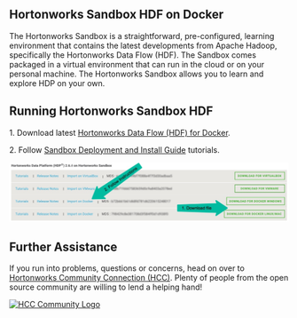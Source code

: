 ## Hortonworks Sandbox HDF on Docker

The Hortonworks Sandbox is a straightforward, pre-configured, learning environment that contains the latest developments from Apache Hadoop, specifically the Hortonworks Data Flow (HDF). The Sandbox comes packaged in a virtual environment that can run in the cloud or on your personal machine. The Hortonworks Sandbox allows you to learn and explore HDP on your own.

## Running Hortonworks Sandbox HDF

1\. Download latest [Hortonworks Data Flow (HDF) for Docker](https://hortonworks.com/downloads/#sandbox).

2\. Follow [Sandbox Deployment and Install Guide](https://hortonworks.com/tutorial/sandbox-deployment-and-install-guide/section/3/) tutorials.

![](https://raw.githubusercontent.com/hortonworks/data-tutorials/master/articles/documentation/assets/download-sandbox-hdp-docker.jpg)

## Further Assistance

If you run into problems, questions or concerns, head on over to [Hortonworks Community Connection (HCC)](https://community.hortonworks.com/spaces/81/sandbox-track.html). Plenty of people from the open source community are willing to lend a helping hand!

[![HCC Community Logo](https://hortonworks.com/wp-content/uploads/2016/03/logo-hcc.png)](https://community.hortonworks.com/)
